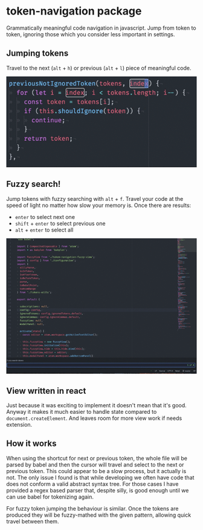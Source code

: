 # token-navigation package

Grammatically meaningful code navigation in javascript. Jump from token to token, ignoring those which you consider less important in settings.

## Jumping tokens
Travel to the next (`alt` + `h`) or previous (`alt` + `l`) piece of meaningful code.

![](https://raw.githubusercontent.com/germtb/gifs/master/token-navigation.gif)

## Fuzzy search!
Jump tokens with fuzzy searching with `alt` + `f`. Travel your code at the speed of light no matter how slow your memory is. Once there are results:
- `enter` to select next one
- `shift` + `enter` to select previous one
- `alt` + `enter` to select all

![](https://raw.githubusercontent.com/germtb/gifs/master/fuzzy-token-navigation.gif)

## View written in react
Just because it was exciting to implement it doesn't mean that it's good. Anyway it makes it much easier to handle state compared to `document.createElement`. And leaves room for more view work if needs extension.

## How it works
When using the shortcut for next or previous token, the whole file will be parsed by babel and then the cursor will travel and select to the next or previous token. This could appear to be a slow process, but it actually is not. The only issue I found is that while developing we often have code that does not conform a valid abstract syntax tree. For those cases I have provided a regex based parser that, despite silly, is good enough until we can use babel for tokenizing again.

For fuzzy token jumping the behaviour is similar. Once the tokens are produced they will be fuzzy-mathed with the given pattern, allowing quick travel between them.
